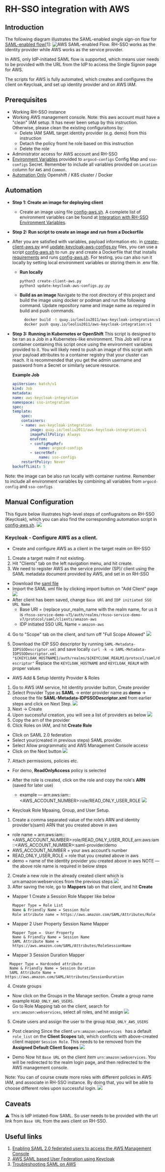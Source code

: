 # RH-SSO integration with AWS
## Introduction
The following diagram illustrates the SAML-enabled single sign-on flow for [SAML-enabled flow](#useful-links)[1]:
![AWS SAML-enabled Flow](../images/rhsso-aws-flow.png). RH-SSO works as the identity provider while AWS works as the service provider.

In AWS, only IdP-initiated SAML flow is supported, which means user needs to be provided with the URL from the IdP to access the Single Signon page for AWS.

The scripts for AWS is fully automated, which creates and configures the client on Keycloak, and set up identity provider and on AWS IAM.

## Prerequisites
- Working RH-SSO instance
- Working AWS management console. Note: this aws account must have a "clean" IAM setup. It has never been setup by this instruction. Otherwise, please clean the existing configuraitons by:
  - Delete IAM SAML target identity provider (e.g. demo) from this instruction
  - Detach the policy fromt he role based on this instruction
  - Delete the role 
- Administrator access for AWS account and RH-SSO
- [Environment Variables](../README.md#integration-with-rhsso-environment-variables) provided to `argocd-configs` Config Map and `sso-configs` Secret. Remember to include all variables provided on `Location` column for `AWS` and `Common`.
- [Automation Only](#automation) Openshift / K8S cluster / Docker

## Automation
* **Step 1: Create an image for deploying client**
    * Create an image using file [config-aws.sh](../config-aws.py).  A complete list of environment variables can be found at [Integration with RH-SSO Environment Variables](https://github.com/otp-demo/rhsso-auto#integration-with-rhsso-environment-variables).
* **Step 2: Run script to create an image and run from a Dockerfile**
 * After you are satisfied with variables, payload information etc. in [create-client-aws.py](../create-client-aws.py) and [update-keycloak-aws-configs.py](../update-keycloak-aws-configs.py) files, you can use a script [config-aws.sh](../config-aws.sh) to run .py and create a Dockerfile that that installs [requirements](../requirements.txt) and runs [config-aws.sh](../config-aws.sh). For testing, you can also run it locally by setting local environment variables or storing them in .env file.
    * **Run locally**
      ```bash
      python3 create-client-aws.py 
      python3 update-keycloak-aws-configs.py.py 
      ```
    * **Build as an image**
      Navigate to the root directory of this project and build the image using docker or podman and run the following command. Update repository name and image name as required in build and push commands.
      
      ```bash
        docker build -t quay.io/leoliu2011/aws-keycloak-integration:v1 -f Dockerfile-aws .
        docker push quay.io/leoliu2011/aws-keycloak-integration:v1
      ```

* **Step 3: Running in Kubernetes or OpenShift**
  This script is designed to be ran as a Job in a Kubernetes-like environment. This Job will run a container containing this script once using the environment variables provided to it. You will likely need to push an image of this script with your payload attributes to a container registry that your cluster can reach. It is recommended that you get the admin username and password from a Secret or similarly secure resource.

    **Example Job**
    ```yaml
    apiVersion: batch/v1
    kind: Job
    metadata:
    name: aws-keycloak-integration
    namespace: sso-integration
    spec:
    template:
        spec:
        containers:
        - name: aws-keycloak-integration
            image: quay.io/leoliu2011/aws-keycloak-integration:v1
            imagePullPolicy: Always
            envFrom:
            - configMapRef:
                name: argocd-configs
            - secretRef:
                name: sso-configs
        restartPolicy: Never
    backoffLimit: 5
    ```
Note: the image can be also run locally with container runtime. Remember to include all environment variables by combining all variables from `argocd-config` and `sso-configs` 

## Manual Configuration
This figure below illustrates high-level steps of confiugraitons on RH-SSO (Keycloak), which you can also find the corresponding automation script in [config-aws.sh](../config-aws.sh).
![](../images/aws-keycloak-federation.png)

### Keycloak - Configure AWS as a client.
- Create and configure AWS as a client in the target realm on RH-SSO
1. Create a target realm if not existing. 
2. Hit "Clients" tab on the left navigation menu, and hit create.
3. We need to register AWS as the service provider (SP)/ client using the SAML metadata document provided by AWS, and set in on RH-SSO
  - Download the [saml file](https://signin.aws.amazon.com/static/saml-metadata.xml)
  - Import the SAML xml file by clicking import button on "Add Client" page
![](../images/keycloak-aws-import.png)
  - After client has been saved, change `Base URl` and `IDP initiated SSO URL Name`
    - Base URl = (replace your_realm_name with the realm name, for us it is `rhsso-service-demo-v7`)`/auth/realms/rhsso-service-demo-v7/protocol/saml/clients/amazon-aws`
    - IDP initiated SSO URL Name = `amazon-aws`
4. Go to "Scope" tab on the client, and turn off "Full Scope Allowed"
![](../images/keycloak-aws-full-scope-allowed.png)

5. Download the IDP SSO descriptor by running `SAML-Metadata-IDPSSODescriptor.xml` and save locally
`curl -k -o SAML-Metadata-IDPSSODescriptor.xml "${KEYCLOAK_HOSTNAME}/auth/realms/${KEYCLOAK_REALM}/protocol/saml/descriptor"`
Replace the `KEYCLOAK_HOSTNAME` and `KEYCLOAK_REALM` with proper values

- AWS Add & Setup Identity Provider & Roles
1. Go to AWS IAM service, hit identity provider button, Create provider
2. Select Provider Type as **SAML** -> enter provider name as **demo** -> choose the file **SAML-Metadata-IDPSSODescriptor.xml** from earlier steps and click on Next Step.
![](../images/aws-keycloak-create-provider.png)
3. Next -> Create
4. Upon successful creation, you will see a list of providers as below
![](../images/aws-keycloak-providers.png)
5. Copy the arn of the provider
6. Click Roles on IAM, and hit **Create Role**
  - Click on SAML 2.0 federation
  - Select your(created in previous steps) SAML provider.
  - Select Allow programmatic and AWS Management Console access
  - Click on the Next button
![](../images/aws-keycloak-create-role.png)
7. Attach permissions, policies etc.
  - For demo, **ReadOnlyAccess** policy is selected
  - After the role is created, click on the role and copy the role's **ARN** (saved for later use)
    - example — arn:aws:iam::<AWS_ACCOUNT_NUMBER>:role/READ_ONLY_USER_ROLE
  ![](../images/aws-keycloak-policy-summary.png)

- Keycloak Role Mpaaing, Group, and User Setup.
1. Create a comma separated value of the role’s ARN and identity provider’s(saml) ARN that you created above in aws
  - role name = arn:aws:iam::<AWS_ACCOUNT_NUMBER>:role/READ_ONLY_USER_ROLE,arn:aws:iam::<AWS_ACCOUNT_NUMBER>:saml-provider/demo
  - AWS_ACCOUNT_NUMBER = your aws account’s number
  - READ_ONLY_USER_ROLE = role that you created above in aws
  - demo = name of the identity provider you created above in aws
  NOTE — the above role name is required in below steps
2. Create a new role in the already created client which is urn:amazon:webservices from the previous steps
![](../images/aws-keycloak-client-rules.png)
3. After saving the role, go to **Mappers** tab on that client, and hit **Create**
  - Mapper 1 Create a Session Role Mapper like below
    ```bash
    Mapper Type = Role List
    Name & Friendly Name = Session Role
    Role attribute name = https://aws.amazon.com/SAML/Attributes/Role
    ```
  - Mapper 2 User Property Session Name Mapper
    ```
    Mapper Type =  User Property
    Name & Friendly Name = Session Name
    SAML Attribute Name = https://aws.amazon.com/SAML/Attributes/RoleSessionName
    ```

  - Mapper 3 Session Duration Mapper
  ```
    Mapper Type = Hardcoded attribute
    Name & Friendly Name = Session Duration
    SAML Attribute Name = https://aws.amazon.com/SAML/Attributes/SessionDuration
  ```
4. Create groups
  - Now click on the Groups in the Manage section. Create a group name example `READ_ONLY_AWS_USERS`.
  - Go to Role Mapping tab on the client, search for `urn:amazon:webservices`, select all roles, and hit assign
  ![](../images/aws-keycloak-client-role-assignment.png)
5. Create users and assign the user to the group `READ_ONLY_AWS_USERS`

- Post cleaning
Since the client `urn:amazon:webservices ` has a default `role_list` on the **Client Scopes** tab, which conflicts with above-created client mapper `Session Role`. This needs to be removed from the **Assigned Default Client Scopes**
![](../images/client_scope_role_list.png)

- Demo
Now hit `Base URL` on the client item `urn:amazon:webservices`. You will be redirected to the realm login page, and then redirected to the AWS management console.

Note: You can of course create more roles with different policies in AWS IAM, and associate in RH-SSO instance. By doing that, you will be able to choose different roles upon successful login.
![](../images/aws-keycloak-multiroles-account.png)


## Caveats
⚠️ This is IdP intiated-flow SAML. So user needs to be provided with the url link from `Base URL` from the aws client on RH-SSO. 

## Useful links
1. [Enabling SAML 2.0 federated users to access the AWS Management Console](https://docs.aws.amazon.com/IAM/latest/UserGuide/id_roles_providers_enable-console-saml.html)
2. [AWS SAML based User Federation using Keycloak](https://neuw.medium.com/aws-connect-saml-based-identity-provider-using-keycloak-9b3e6d0111e6)
3. [Troubleshooting SAML on AWS](https://docs.aws.amazon.com/IAM/latest/UserGuide/troubleshoot_saml.html)